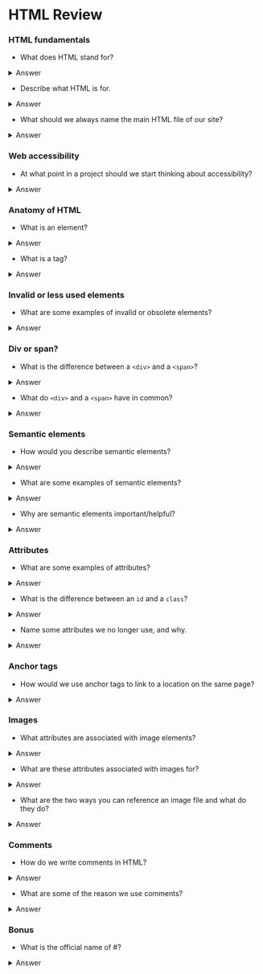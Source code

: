 # HTML Review

### HTML fundamentals

* What does HTML stand for?
<details>
  <summary>Answer</summary>

  Hypertext Markup Language
</details>

* Describe what HTML is for.

<details>
  <summary>Answer</summary>
Like the structure of a building, the bricks and beams, it creates semantic structure of the site and determines how our content will be interpreted.
</details>

* What should we always name the main HTML file of our site?
<details>
  <summary>Answer</summary>
Index.html
</details>

### Web accessibility

* At what point in a project should we start thinking about accessibility?
<details>
  <summary>Answer</summary>
From the beginning! Accessibility means everyone, regardless of ability, can perceive, understand, navigate, interact and contribute with our websites.
</details>

### Anatomy of HTML

* What is an element?
<details>
  <summary>Answer</summary>
A structural component that describes content.
Looks like: &lt;p>This is my content &lt;/p>
</details>

* What is a tag?
<details>
  <summary>Answer</summary>
The opening and closing portion of an element.
Looks like: &lt;em>Important stuff here &lt;/em>
</details>

### Invalid or less used elements

* What are some examples of invalid or obsolete elements?
<details>
  <summary>Answer</summary>
Elements such as &lt;marquee> and &lt;centre> are no longer used, as they describe presentational qualities and not the content. The underline tag &lt;u>, only makes sense to people who can see the underline, while &lt;em> connoted emphasis, which can be interpreted by all users, and their assistive devices.
</details>

### Div or span?

* What is the difference between a `<div>` and a `<span>`?
<details>
  <summary>Answer</summary>
&lt;div> is block element.
&lt;span> is inline element.
</details>

* What do `<div>` and a `<span>` have in common?
<details>
  <summary>Answer</summary>
Both are generic elements.
</details>

### Semantic elements

* How would you describe semantic elements?
<details>
  <summary>Answer</summary>
Semantic elements make HTML contextually meaningful.
</details>

* What are some examples of semantic elements?
<details>
  <summary>Answer</summary>
header, footer, main, nav, section, article, aside, figure, figcaption, etc.
</details>

* Why are semantic elements important/helpful?
<details>
  <summary>Answer</summary>
They are more descriptive, they help with readability and are accessibility and SEO friendly.
</details>

### Attributes

* What are some examples of attributes?
<details>
  <summary>Answer</summary>
A couple are: class, id, title, src, href & alt.
</details>

* What is the difference between an `id` and a `class`?
<details>
  <summary>Answer</summary>
An id can only be used once per document whereas a class can be used many times.
</details>

* Name some attributes we no longer use, and why.
<details>
  <summary>Answer</summary>
align, color, size, bgcolor, font are some examples because they relate to presentation.
</details>

### Anchor tags

* How would we use anchor tags to link to a location on the same page?
<details>
  <summary>Answer</summary>
Pass in the id of the element you wish to anchor to eg: &lt;a href="#about">About&lt;/a>
goes to &lt;section id=”about”>About Section&lt;/section>
</details>

### Images

* What attributes are associated with image elements?
<details>
  <summary>Answer</summary>
src=””, alt=””
</details>

* What are these attributes associated with images for?
<details>
  <summary>Answer</summary>
src: The source of your image file. 

alt: The alternate text that describes an image. Helpful for both search engines and visually impaired users.
</details>

* What are the two ways you can reference an image file and what do they do?
<details>
  <summary>Answer</summary>
Absolute & relative paths.

Absolute image paths are typically links to images on other websites.

Relative image paths uses your document as the starting point and leads out of your document, through folders or sub-folders, to end up at the image file.
</details>

### Comments 

* How do we write comments in HTML?
<details>
  <summary>Answer</summary>
&lt;!-- -- this is my comment -- -->

</details>

* What are some of the reason we use comments?
<details>
  <summary>Answer</summary>
-Remind ourselves why we wrote the code this way.

-Explain to future developers what’s going on.

-To hide existing code without deleting it.
</details>

### Bonus 

* What is the official name of #?
<details>
  <summary>Answer</summary>
Octothorpe
</details>
